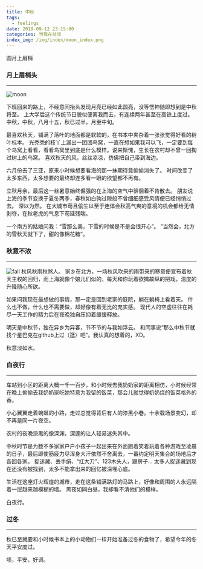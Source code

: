 ```yaml
---
title: 中秋
tags:
  - feelings
date: 2019-09-12 23:15:00
categories: 当我在扯淡
index_img: /img/index/moon_index.png
---
```

圆月上眉梢

<!-- more -->

### 月上眉梢头
---
![moon](moon.png)

下班回来的路上，不经意间抬头发现月亮已经如此圆亮，没等愣神随即想到是中秋将至。
上大学后这个传统节日貌似便离我而去，有连续两年甚至在高铁上度过。
中秋，中秋，八月十五，秋已过半，月至中旬。

最喜欢秋天，铺满了落叶的地面都是软软的，在书本中夹杂着一张张觉得好看的树叶标本。
光秃秃的枝丫上漏出一团团鸟窝，一直在想如果我可以飞，一定要到每个鸟窝上看看，看看鸟窝里到底是什么模样。说来惭愧，生长在农村却不曾一回掏过树上的鸟窝。
喜欢秋天的风，丝丝凉凉，仿佛把自己带到海边。

六月份去了三亚，原来小时候想要看海的那一抹期待竟偷偷消失了。
时间改变了太多东西，太多想要的最终却连多看一眼的欲望都不再有。
<!-- 一直觉得人性本恶。无情，善变充斥心底不为人知阴暗处的每一个角落，外在的感性所化维持着和谐社会。 -->

立秋月余，最后这一丝暑意始终倔强的在上海的空气中徘徊着不肯散去。
朋友说上海的季节变换于夏冬两季，春秋如白驹过隙般不曾细细感受风情便已经悄悄过去。
深以为然。
在大城市苟且偷生以至于连体会秋高气爽的意境的机会都给无情剥夺，在秋老虎的气息下苟延残喘。

一个南方的姑娘问我：“雪那么美，下雪的时候是不是会很开心”。
”当然会，北方的雪秋天就下了，甜的像棉花糖”。

### 秋意不浓
---
![fall](fall.png)
秋风秋雨秋煞人。
家乡在北方，一场秋风吹来的雨带来的寒意便宣布着秋天主权的回归，而上海就像个娘儿们似的，每天和你玩着欲擒故纵的把戏，温度的升降随心所欲。

如果问我现在最想做的事情，那一定是回到老家的庭院，躺在躺椅上看着天。
什么也不做，什么也不需要做，却好像有着无比的充实感。
现代人的空虚往往在耗尽一天工作的精力后在夜晚独自压抑着缓缓释放。

<!-- 小的时候我爸有一段时间会叫做我“本”。
“本，跟我上街了”。
屁颠儿屁颠儿跟着我爸绕了一圈 -->

明天是中秋节，独在异乡为异客，节不节的与我如浮云。
和同事说“那么中秋节就找个星巴克在github上过（逛）吧”。我认真的想着的，XD。

秋意淡如水。

### 白夜行
---
车站到小区的距离大概一千一百步，和小时候去我奶奶家的距离相仿，小时候经常在晚上偷偷去我奶奶家吃她特意为我留的饭菜，那会儿就觉得奶奶烧的饭菜格外的香。

小心翼翼走着蜿蜒的小路，走过总觉得背后有人的漆黑小巷。十余载场景变幻，却不再是同一片夜空。

农村的夜晚漆黑的像深渊，深邃的让人轻易迷失其中。

中秋时节是为数不多家家户户小孩子一起出来在外面跑着笑着玩着各种游戏至凌晨的日子，最后即使筋疲力尽浑身大汗依然不舍离去，一番约定明天集合的场地后才各回各家。
捉迷藏、丢手绢、“扛大刀”、123木头人，踢房子...
太多人捉迷藏到现在还没有被找到，太多不能拿出来的回忆被深埋心底。

生活在这座灯火辉煌的城市，走在这条铺满路灯的马路上，好像和周围的人永远隔着一层越来越模糊的墙。
黑夜如同白昼，我却看不清他们的模样。

白夜行。

### 过冬
---
秋已至就要和小时候书本上的小动物们一样开始准备过冬的食物了，希望今年的冬天平安度过。

啧，平安，好词。
